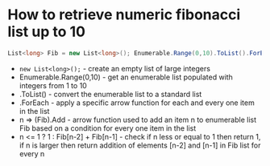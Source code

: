 # How to retrieve numeric fibonacci list up to 10

``` C#
List<long> Fib = new List<long>(); Enumerable.Range(0,10).ToList().ForEach(n => (Fib).Add(n <= 1 ? 1 : Fib[n-2] + Fib[n-1]));
```
- `new List<long>();` - create an empty list of large integers
- Enumerable.Range(0,10) - get an enumerable list populated with integers from 1 to 10
- .ToList() - convert the enumerable list to a standard list
- .ForEach - apply a specific arrow function for each and every one item in the list
- n => (Fib).Add - arrow function used to add an item n to enumerable list Fib based on a condition for every one item in the list
- n <= 1 ? 1 : Fib[n-2] + Fib[n-1] - check if n less or equal to 1 then return 1, if n is larger then return addition of elements [n-2] and [n-1] in Fib list for every n
